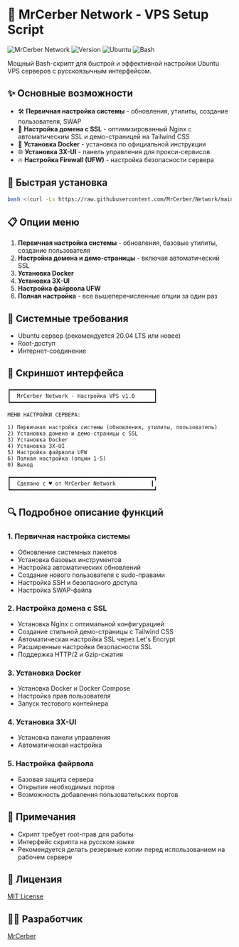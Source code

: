 # 🚀 MrCerber Network - VPS Setup Script

![MrCerber Network](https://img.shields.io/badge/MrCerber-Network-cyan)
![Version](https://img.shields.io/badge/Version-1.0-blue)
![Ubuntu](https://img.shields.io/badge/Ubuntu-Server-orange)
![Bash](https://img.shields.io/badge/Bash-Script-lightgrey)

Мощный Bash-скрипт для быстрой и эффективной настройки Ubuntu VPS серверов с русскоязычным интерфейсом.

## ✨ Основные возможности

- 🛠️ **Первичная настройка системы** - обновления, утилиты, создание пользователя, SWAP
- 🔐 **Настройка домена с SSL** - оптимизированный Nginx с автоматическим SSL и демо-страницей на Tailwind CSS
- 🐳 **Установка Docker** - установка по официальной инструкции
- 🌐 **Установка 3X-UI** - панель управления для прокси-сервисов
- 🔥 **Настройка Firewall (UFW)** - настройка безопасности сервера

## 🚀 Быстрая установка

```bash
bash <(curl -Ls https://raw.githubusercontent.com/MrCerber/Network/main/install.sh)
```

## 📋 Опции меню

1. **Первичная настройка системы** - обновления, базовые утилиты, создание пользователя
2. **Настройка домена и демо-страницы** - включая автоматический SSL
3. **Установка Docker**
4. **Установка 3X-UI**
5. **Настройка файрвола UFW**
6. **Полная настройка** - все вышеперечисленные опции за один раз

## 🔧 Системные требования

- Ubuntu сервер (рекомендуется 20.04 LTS или новее)
- Root-доступ
- Интернет-соединение

## 📸 Скриншот интерфейса

```
┏━━━━━━━━━━━━━━━━━━━━━━━━━━━━━━━━━━━━━━━━━━━━━┓
┃  MrCerber Network - Настройка VPS v1.0      ┃
┗━━━━━━━━━━━━━━━━━━━━━━━━━━━━━━━━━━━━━━━━━━━━━┛

МЕНЮ НАСТРОЙКИ СЕРВЕРА:

1) Первичная настройка системы (обновления, утилиты, пользователь)
2) Установка домена и демо-страницы с SSL
3) Установка Docker
4) Установка 3X-UI
5) Настройка файрвола UFW
6) Полная настройка (опции 1-5)
0) Выход

┏━━━━━━━━━━━━━━━━━━━━━━━━━━━━━━━━━━━━━━━━━━━━━┓
┃  Сделано с ♥ от MrCerber Network           ┃
┗━━━━━━━━━━━━━━━━━━━━━━━━━━━━━━━━━━━━━━━━━━━━━┛
```

## 🔍 Подробное описание функций

### 1. Первичная настройка системы

- Обновление системных пакетов
- Установка базовых инструментов
- Настройка автоматических обновлений
- Создание нового пользователя с sudo-правами
- Настройка SSH и безопасного доступа
- Настройка SWAP-файла

### 2. Настройка домена с SSL

- Установка Nginx с оптимальной конфигурацией
- Создание стильной демо-страницы с Tailwind CSS
- Автоматическая настройка SSL через Let's Encrypt
- Расширенные настройки безопасности SSL
- Поддержка HTTP/2 и Gzip-сжатия

### 3. Установка Docker

- Установка Docker и Docker Compose
- Настройка прав пользователя
- Запуск тестового контейнера

### 4. Установка 3X-UI

- Установка панели управления
- Автоматическая настройка

### 5. Настройка файрвола

- Базовая защита сервера
- Открытие необходимых портов
- Возможность добавления пользовательских портов

## 📝 Примечания

- Скрипт требует root-прав для работы
- Интерфейс скрипта на русском языке
- Рекомендуется делать резервные копии перед использованием на рабочем сервере

## 📜 Лицензия

[MIT License](LICENSE)

## 👨‍💻 Разработчик

[MrCerber](https://github.com/MrCerber)
